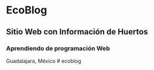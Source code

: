 # EcoBlog

## Sitio Web con Información de Huertos

### Aprendiendo de programación Web

Guadalajara, México
#   e c o b l o g  
 